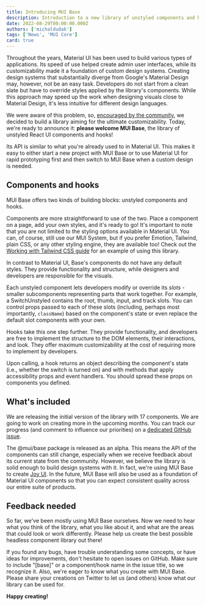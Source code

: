 ```yaml
---
title: Introducing MUI Base
description: Introduction to a new library of unstyled components and hooks - MUI Base
date: 2022-08-29T00:00:00.000Z
authors: ['michaldudak']
tags: ['News', 'MUI Core']
card: true
---
```


<!-- hero image goes here -->

Throughout the years, Material UI has been used to build various types of applications.
Its speed of use helped create admin user interfaces, while its customizability made it a foundation of custom design systems.
Creating design systems that substantially diverge from Google's Material Design may, however, not be an easy task.
Developers do not start from a clean slate but have to override styles applied by the library's components.
While this approach may speed up the work when designing visuals close to Material Design, it's less intuitive for different design languages.

We were aware of this problem, so, [encouraged by the community](https://github.com/mui/material-ui/issues/6218), we decided to build a library aiming for the ultimate customizability.
Today, we're ready to announce it: **please welcome MUI Base**, the library of unstyled React UI components and hooks!

Its API is similar to what you're already used to in Material UI.
This makes it easy to either start a new project with MUI Base or to use Material UI for rapid prototyping first and then switch to MUI Base when a custom design is needed.

## Components and hooks

MUI Base offers two kinds of building blocks: unstyled components and hooks.

Components are more straightforward to use of the two.
Place a component on a page, add your own styles, and it's ready to go!
It's important to note that you are not limited to the styling options available in Material UI.
You can, of course, still use our MUI System, but if you prefer Emotion, Tailwind, plain CSS, or any other styling engine, they are available too!
Check out the [Working with Tailwind CSS guide](/base/guides/working-with-tailwind-css/) for an example of using this library.

In contrast to Material UI, Base's components do not have any default styles.
They provide functionality and structure, while designers and developers are responsible for the visuals.

Each unstyled component lets developers modify or override its _slots_ - smaller subcomponents representing parts that work together.
For example, a SwitchUnstyled contains the root, thumb, input, and track slots.
You can control props passed to each of these slots (including, perhaps most importantly, `className`) based on the component's state or even replace the default slot components with your own.

<!-- example here -->

Hooks take this one step further.
They provide functionality, and developers are free to implement the structure to the DOM elements, their interactions, and look.
They offer maximum customizability at the cost of requiring more to implement by developers.

Upon calling, a hook returns an object describing the component's state (i.e., whether the switch is turned on) and with methods that apply accessibility props and event handlers.
You should spread these props on components you defined.

<!-- example here -->

## What's included

We are releasing the initial version of the library with 17 components.
We are going to work on creating more in the upcoming months.
You can track our progress (and comment to influence our priorities) on a [dedicated GitHub issue](https://github.com/mui/material-ui/issues/27170).

The @mui/base package is released as an alpha.
This means the API of the components can still change, especially when we receive feedback about its current state from the community.
However, we believe the library is solid enough to build design systems with it.
In fact, we're using MUI Base to create [Joy UI](/blog/first-look-at-joy/).
In the future, MUI Base will also be used as a foundation of Material UI components so that you can expect consistent quality across our entire suite of products.

## Feedback needed

So far, we've been mostly using MUI Base ourselves.
Now we need to hear what you think of the library, what you like about it, and what are the areas that could look or work differently.
Please help us create the best possible headless component library out there!

If you found any bugs, have trouble understanding some concepts, or have ideas for improvements, don't hesitate to open issues on GitHub.
Make sure to include "[base]" or a component/hook name in the issue title, so we recognize it.
Also, we're eager to know what you create with MUI Base.
Please share your creations on Twitter to let us (and others) know what our library can be used for.

**Happy creating!**
